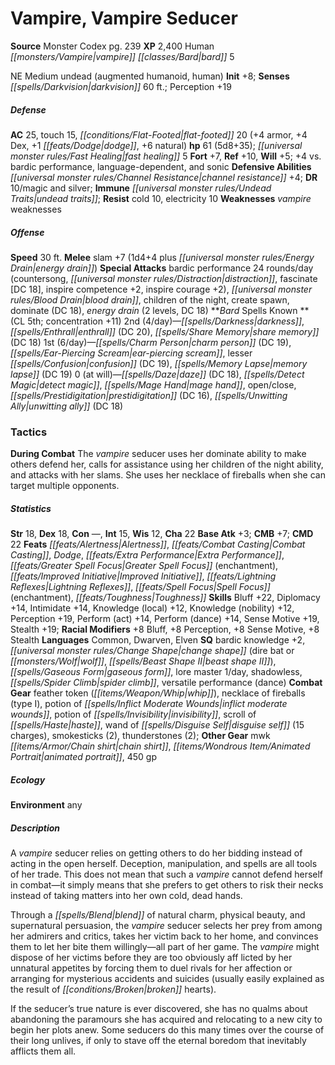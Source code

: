 ﻿---
cssclass: [monsters]
title1: Vampire, Vampire Seducer
title2: Vampire Seducer
CR: 6
sources:
- name: Monster Codex
  page: 239
  link: http://paizo.com/products/btpy9926?Pathfinder-Roleplaying-Game-Monster-Codex
XP: 2400
race: Human
classes:
- vampire bard 5
alignment: NE
size: Medium
type: undead
subtypes:
- augmented humanoid
- human
initiative:
  bonus: 8
senses:
  darkvision: 60
AC:
  AC: 25
  touch: 15
  flat_footed: 20
  components:
    armor: 4
    dex: 4
    dodge: 1
    natural: 6
HP:
  HP: 61
  long: 5d8+35
  fast_healing: 5
saves:
  fort: 7
  ref: 10
  will: 5
  other: +4 vs. bardic performance, language-dependent, and sonic
defensive_abilities:
- channel resistance +4
DR:
- amount: 10
  weakness: magic and silver
immunities:
- undead traits
resistances:
  cold: 10
  electricity: 10
weaknesses:
- vampire weaknesses
speeds:
  base: 30
attacks:
  melee:
  - - text: slam +7 (1d4+4 plus energy drain)
      entries:
      - - damage: 1d4+4
        - effect: energy drain
      attack: slam
      bonus:
      - 7
  special:
  - bardic performance 24 rounds/day (countersong, distraction, fascinate [DC 18],
    inspire competence +2, inspire courage +2)
  - blood drain
  - children of the night
  - create spawn
  - dominate (DC 18)
  - energy drain (2 levels, DC 18)
spells:
  entries:
  - name: darkness
    source: Bard
    level: 2
  - name: enthrall
    source: Bard
    level: 2
    DC: 20
  - superscripts:
    - UM
    name: share memory
    source: Bard
    level: 2
    DC: 18
  - name: charm person
    source: Bard
    level: 1
    DC: 19
  - superscripts:
    - UM
    name: ear-piercing scream
    source: Bard
    level: 1
  - name: lesser confusion
    source: Bard
    level: 1
    DC: 19
  - superscripts:
    - APG
    name: memory lapse
    source: Bard
    level: 1
    DC: 19
  - name: daze
    source: Bard
    level: 0
    DC: 18
  - name: detect magic
    source: Bard
    level: 0
  - name: mage hand
    source: Bard
    level: 0
  - name: open/close
    source: Bard
    level: 0
  - name: prestidigitation
    source: Bard
    level: 0
    DC: 16
  - superscripts:
    - APG
    name: unwitting ally
    source: Bard
    level: 0
    DC: 18
  sources:
  - name: Bard
    type: known
    CL: 5
    concentration: 11
    slots:
      2: 4
      1: 6
      0: at-will
tactics:
  During Combat: The vampire seducer uses her dominate ability to make others defend
    her, calls for assistance using her children of the night ability, and attacks
    with her slams. She uses her necklace of fireballs when she can target multiple
    opponents.
ability_scores:
  STR: 18
  DEX: 18
  CON:
  INT: 15
  WIS: 12
  CHA: 22
BAB: 3
CMB: 7
CMD: 22
feats:
- is_bonus: true
  name: Alertness
- name: Combat Casting
- is_bonus: true
  name: Dodge
- name: Extra Performance
- name: Greater Spell Focus (enchantment)
- is_bonus: true
  name: Improved Initiative
- is_bonus: true
  name: Lightning Reflexes
- name: Spell Focus (enchantment)
- is_bonus: true
  name: Toughness
skills:
  Bluff: 22
  Diplomacy: 14
  Intimidate: 14
  Knowledge (local): 12
  Knowledge (nobility): 12
  Perception: 19
  Perform (act): 14
  Perform (dance): 14
  Sense Motive: 19
  Stealth: 19
  _racial_mods:
    Bluff:
      _: 8
    Perception:
      _: 8
    Sense Motive:
      _: 8
    Stealth:
      _: 8
languages:
- Common
- Dwarven
- Elven
special_qualities:
- bardic knowledge +2
- change shape (dire bat or wolf, beast shape II)
- gaseous form
- lore master 1/day
- shadowless
- spider climb
- versatile performance (dance)
gear:
  combat:
  - feather token (whip)
  - necklace of fireballs (type I)
  - potion of inflict moderate wounds
  - potion of invisibility
  - scroll of haste
  - wand of disguise self (15 charges)
  - smokesticks (2)
  - thunderstones (2)
  other:
  - mwk chain shirt
  - animated portrait
  - 450 gp
ecology:
  environment: any
desc_long: |-
  A vampire seducer relies on getting others to do her bidding instead of acting in the open herself. Deception, manipulation, and spells are all tools of her trade. This does not mean that such a vampire cannot defend herself in combat-it simply means that she prefers to get others to risk their necks instead of taking matters into her own cold, dead hands.

  Through a blend of natural charm, physical beauty, and supernatural persuasion, the vampire seducer selects her prey from among her admirers and critics, takes her victim back to her home, and convinces them to let her bite them willingly-all part of her game. The vampire might dispose of her victims before they are too obviously aff licted by her unnatural appetites by forcing them to duel rivals for her affection or arranging for mysterious accidents and suicides (usually easily explained as the result of broken hearts).

  If the seducer's true nature is ever discovered, she has no qualms about abandoning the paramours she has acquired and relocating to a new city to begin her plots anew. Some seducers do this many times over the course of their long unlives, if only to stave off the eternal boredom that inevitably afflicts them all.

---

# Vampire, Vampire Seducer

**Source** Monster Codex pg. 239
**XP** 2,400
Human _[[monsters/Vampire|vampire]]_ _[[classes/Bard|bard]]_ 5

NE Medium undead (augmented humanoid, human)
**Init** +8; **Senses** _[[spells/Darkvision|darkvision]]_ 60 ft.; Perception +19

##### Defense

**AC** 25, touch 15, _[[conditions/Flat-Footed|flat-footed]]_ 20 (+4 armor, +4 Dex, +1 _[[feats/Dodge|dodge]]_, +6 natural)
**hp** 61 (5d8+35); _[[universal monster rules/Fast Healing|fast healing]]_ 5
**Fort** +7, **Ref** +10, **Will** +5; +4 vs. bardic performance, language-dependent, and sonic
**Defensive Abilities** _[[universal monster rules/Channel Resistance|channel resistance]]_ +4; **DR** 10/magic and silver; **Immune** _[[universal monster rules/Undead Traits|undead traits]]_; **Resist** cold 10, electricity 10
**Weaknesses** _vampire_ weaknesses

##### Offense
**Speed** 30 ft.
**Melee** slam +7 (1d4+4 plus _[[universal monster rules/Energy Drain|energy drain]]_)
**Special Attacks** bardic performance 24 rounds/day (countersong, _[[universal monster rules/Distraction|distraction]]_, fascinate [DC 18], inspire competence +2, inspire courage +2), _[[universal monster rules/Blood Drain|blood drain]]_, children of the night, create spawn, dominate (DC 18), _energy drain_ (2 levels, DC 18)
**_Bard_ Spells Known **(CL 5th; concentration +11)
2nd (4/day)—_[[spells/Darkness|darkness]]_, _[[spells/Enthrall|enthrall]]_ (DC 20), _[[spells/Share Memory|share memory]]_ (DC 18)
1st (6/day)—_[[spells/Charm Person|charm person]]_ (DC 19), _[[spells/Ear-Piercing Scream|ear-piercing scream]]_, lesser _[[spells/Confusion|confusion]]_ (DC 19), _[[spells/Memory Lapse|memory lapse]]_ (DC 19)
0 (at will)—_[[spells/Daze|daze]]_ (DC 18), _[[spells/Detect Magic|detect magic]]_, _[[spells/Mage Hand|mage hand]]_, open/close, _[[spells/Prestidigitation|prestidigitation]]_ (DC 16), _[[spells/Unwitting Ally|unwitting ally]]_ (DC 18)

### Tactics

**During Combat** The _vampire_ seducer uses her dominate ability to make others defend her, calls for assistance using her children of the night ability, and attacks with her slams. She uses her necklace of fireballs when she can target multiple opponents.

##### Statistics
**Str** 18, **Dex** 18, **Con** —, **Int** 15, **Wis** 12, **Cha** 22
**Base Atk** +3; **CMB** +7; **CMD** 22
**Feats** _[[feats/Alertness|Alertness]]_, _[[feats/Combat Casting|Combat Casting]]_, _Dodge_, _[[feats/Extra Performance|Extra Performance]]_, _[[feats/Greater Spell Focus|Greater Spell Focus]]_ (enchantment), _[[feats/Improved Initiative|Improved Initiative]]_, _[[feats/Lightning Reflexes|Lightning Reflexes]]_, _[[feats/Spell Focus|Spell Focus]]_ (enchantment), _[[feats/Toughness|Toughness]]_
**Skills** Bluff +22, Diplomacy +14, Intimidate +14, Knowledge (local) +12, Knowledge (nobility) +12, Perception +19, Perform (act) +14, Perform (dance) +14, Sense Motive +19, Stealth +19; **Racial Modifiers** +8 Bluff, +8 Perception, +8 Sense Motive, +8 Stealth
**Languages** Common, Dwarven, Elven
**SQ** bardic knowledge +2, _[[universal monster rules/Change Shape|change shape]]_ (dire bat or _[[monsters/Wolf|wolf]]_, _[[spells/Beast Shape II|beast shape II]]_), _[[spells/Gaseous Form|gaseous form]]_, lore master 1/day, shadowless, _[[spells/Spider Climb|spider climb]]_, versatile performance (dance)
**Combat Gear** feather token (_[[items/Weapon/Whip|whip]]_), necklace of fireballs (type I), potion of _[[spells/Inflict Moderate Wounds|inflict moderate wounds]]_, potion of _[[spells/Invisibility|invisibility]]_, scroll of _[[spells/Haste|haste]]_, wand of _[[spells/Disguise Self|disguise self]]_ (15 charges), smokesticks (2), thunderstones (2); **Other Gear** mwk _[[items/Armor/Chain shirt|chain shirt]]_, _[[items/Wondrous Item/Animated Portrait|animated portrait]]_, 450 gp

##### Ecology

**Environment** any

##### Description

A _vampire_ seducer relies on getting others to do her bidding instead of acting in the open herself. Deception, manipulation, and spells are all tools of her trade. This does not mean that such a _vampire_ cannot defend herself in combat—it simply means that she prefers to get others to risk their necks instead of taking matters into her own cold, dead hands.

Through a _[[spells/Blend|blend]]_ of natural charm, physical beauty, and supernatural persuasion, the _vampire_ seducer selects her prey from among her admirers and critics, takes her victim back to her home, and convinces them to let her bite them willingly—all part of her game. The _vampire_ might dispose of her victims before they are too obviously aff licted by her unnatural appetites by forcing them to duel rivals for her affection or arranging for mysterious accidents and suicides (usually easily explained as the result of _[[conditions/Broken|broken]]_ hearts).

If the seducer’s true nature is ever discovered, she has no qualms about abandoning the paramours she has acquired and relocating to a new city to begin her plots anew. Some seducers do this many times over the course of their long unlives, if only to stave off the eternal boredom that inevitably afflicts them all.
